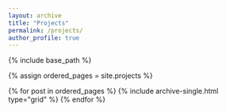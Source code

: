 ```yaml
---
layout: archive
title: "Projects"
permalink: /projects/
author_profile: true
---
```


{% include base_path %}


{% assign ordered_pages = site.projects %}

{% for post in ordered_pages %} {% include archive-single.html type="grid" %} {% endfor %}
